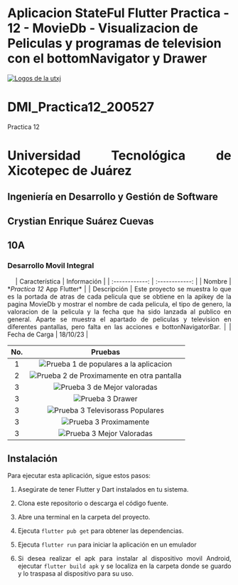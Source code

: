 # Aplicacion StateFul Flutter Practica - 12 - MovieDb - Visualizacion de Peliculas y programas de television con el bottomNavigator y Drawer

[![Logos de la utxj](https://i.postimg.cc/15q3LFXF/Banner-de-Twitch-Nubes-Gamer-Chica-Morado.png)](https://postimg.cc/MvzwBvyZ)

<div align="Justify">

# DMI_Practica12_200527

Practica 12

# Universidad Tecnológica de Xicotepec de Juárez

## Ingeniería en Desarrollo y Gestión de Software

## Crystian Enrique Suárez Cuevas

## 10A

### Desarrollo Movil Integral

&nbsp;
&nbsp;
| Característica | Información |
| :------------: | :------------: |
| Nombre | \*_Practica 12_ App Flutter\* |
| Descripción | Este proyecto se muestra lo que es la portada de atras de cada pelicula que se obtiene en la apikey de la pagina MovieDb y mostrar el nombre de cada pelicula, el tipo de genero, la valoracion de la pelicula y la fecha que ha sido lanzada al publico en general. Aparte se muestra el apartado de peliculas y television en diferentes pantallas, pero falta en las acciones e bottonNavigatorBar. |
| Fecha de Carga | 18/10/23 |

| No. |                                                                     Pruebas                                                                      |
| :-: | :----------------------------------------------------------------------------------------------------------------------------------------------: |
|  1  |   ![Prueba 1 de populares a la aplicacion](https://github.com/srzzuares/dmi_moviedb_practica12_200527_flutter/blob/main/asset/pruebas/p-1.png)   |
|  2  | ![Prueba 2 de Proximamente en otra pantalla](https://github.com/srzzuares/dmi_moviedb_Practica12_200527_flutter/blob/main/asset/pruebas/p-2.png) |
|  3  |        ![Prueba 3 de Mejor valoradas](https://github.com/srzzuares/dmi_moviedb_Practica12_200527_flutter/blob/main/asset/pruebas/p-3.png)        |
|  3  |              ![Prueba 3 Drawer](https://github.com/srzzuares/dmi_moviedb_Practica12_200527_flutter/blob/main/asset/pruebas/p-4.png)              |
|  3  |      ![Prueba 3 Televisorass Populares](https://github.com/srzzuares/dmi_moviedb_Practica12_200527_flutter/blob/main/asset/pruebas/p-5.png)      |
|  3  |           ![Prueba 3 Proximamente](https://github.com/srzzuares/dmi_moviedb_Practica12_200527_flutter/blob/main/asset/pruebas/p-6.png)           |
|  3  |         ![Prueba 3 Mejor Valoradas](https://github.com/srzzuares/dmi_moviedb_Practica12_200527_flutter/blob/main/asset/pruebas/p-7.png)          |

## Instalación

Para ejecutar esta aplicación, sigue estos pasos:

1. Asegúrate de tener Flutter y Dart instalados en tu sistema.

2. Clona este repositorio o descarga el código fuente.

3. Abre una terminal en la carpeta del proyecto.

4. Ejecuta `flutter pub get` para obtener las dependencias.

5. Ejecuta `flutter run` para iniciar la aplicación en un emulador

6. Si desea realizar el apk para instalar al dispositivo movil Android, ejecutar `flutter build apk` y se localiza en la carpeta donde se guardo y lo traspasa al dispositivo para su uso.
